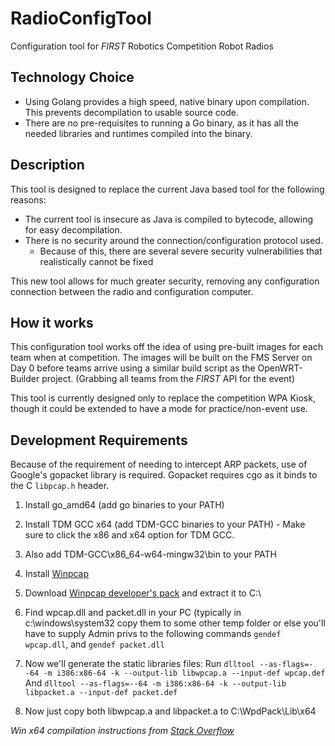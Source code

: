 # RadioConfigTool
Configuration tool for _FIRST_ Robotics Competition Robot Radios

## Technology Choice
- Using Golang provides a high speed, native binary upon compilation. This prevents decompilation to usable
source code.
- There are no pre-requisites to running a Go binary, as it has all the needed libraries and runtimes compiled
into the binary.


## Description
This tool is designed to replace the current Java based tool for the following reasons:

- The current tool is insecure as Java is compiled to bytecode, allowing for easy decompilation.
- There is no security around the connection/configuration protocol used.
  * Because of this, there are several severe security vulnerabilities that realistically cannot be fixed

This new tool allows for much greater security, removing any configuration connection between
the radio and configuration computer.

## How it works
This configuration tool works off the idea of using pre-built images for each team when at competition.
The images will be built on the FMS Server on Day 0 before teams arrive using a similar build script as
the OpenWRT-Builder project. (Grabbing all teams from the _FIRST_ API for the event)

This tool is currently designed only to replace the competition WPA Kiosk, though it could be extended to have
a mode for practice/non-event use.


## Development Requirements

Because of the requirement of needing to intercept ARP packets, use of Google's gopacket library is required.
Gopacket requires cgo as it binds to the C ```libpcap.h``` header.

1. Install go_amd64 (add go binaries to your PATH)
2. Install TDM GCC x64 (add TDM-GCC binaries to your PATH) - Make sure to click the x86 and x64 option for TDM GCC. 
3. Also add TDM-GCC\x86_64-w64-mingw32\bin to your PATH
4. Install [Winpcap](https://www.winpcap.org/install/default.htm)
5. Download [Winpcap developer's pack](https://www.winpcap.org/devel.htm) and extract it to C:\
6. Find wpcap.dll and packet.dll in your PC (typically in c:\windows\system32
copy them to some other temp folder or else you'll have to supply Admin privs to the following commands
`gendef wpcap.dll`, and `gendef packet.dll`

7. Now we'll generate the static libraries files:
Run 
`dlltool --as-flags=--64 -m i386:x86-64 -k --output-lib libwpcap.a --input-def wpcap.def` 
And
`dlltool --as-flags=--64 -m i386:x86-64 -k --output-lib libpacket.a --input-def packet.def`

8. Now just copy both libwpcap.a and libpacket.a to C:\WpdPack\Lib\x64

_Win x64 compilation instructions from [Stack Overflow](https://stackoverflow.com/questions/38047858/compile-gopacket-on-windows-64bit)_
